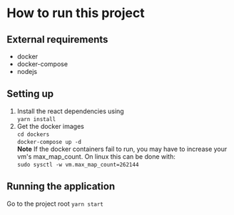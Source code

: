 # How to run this project

## External requirements
- docker
- docker-compose
- nodejs

## Setting up
1. Install the react dependencies using  
`yarn install`
1. Get the docker images  
`cd dockers`  
`docker-compose up -d`  
**Note** If the docker containers fail to run, you may have to increase your vm's max_map_count. On linux this can be done with:  
`sudo sysctl -w vm.max_map_count=262144`

## Running the application
Go to the project root
`yarn start`